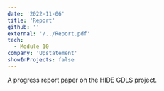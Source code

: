 ```yaml
---
date: '2022-11-06'
title: 'Report'
github: ''
external: '/../Report.pdf'
tech:
  - Module 10
company: 'Upstatement'
showInProjects: false
---
```


A progress report paper on the HIDE GDLS project.
